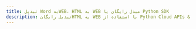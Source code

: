 ---title: تبدیل Word بهWEB، HTML به WEB مبدل رایگان یا Python SDKdescription: تبدیل رایگانHTML به WEB با استفاده از Python Cloud APIs & SDK. همچنین اسناد Microsoft Word و OpenOffice را در Cloud ایجاد، ویرایش و رندر کنید.---